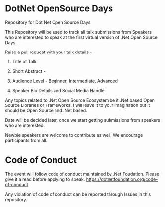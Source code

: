 # DotNet OpenSource Days
Repository for Dot Net Open Source Days

This Repository will be used to track all talk submissions from Speakers who are interested to speak at the first virtual version of .Net Open Source Days.

Raise a pull request with your talk details -

1. Title of Talk

2. Short Abstract -

3. Audience Level - Beginner, Intermediate, Advanced

4. Speaker Bio Details and Social Media Handle


Any topics related to .Net Open Source Ecosystem be it .Net based Open Source Libraries or Frameworks. I will leave it to your imagination but it should be Open Source and .Net based.

Date will be decided later, once we start getting submissions from speakers who are interested. 

Newbie speakers are welcome to contribute as well.  We encourage participants from all.


# Code of Conduct

The event will follow code of conduct maintained by .Net Foudation. Please give it a read before applying to speak.
https://dotnetfoundation.org/code-of-conduct

Any violation of code of conduct can be reported through Issues in this repository.
